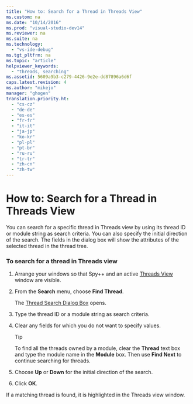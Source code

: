 ```yaml
---
title: "How to: Search for a Thread in Threads View"
ms.custom: na
ms.date: "10/14/2016"
ms.prod: "visual-studio-dev14"
ms.reviewer: na
ms.suite: na
ms.technology: 
  - "vs-ide-debug"
ms.tgt_pltfrm: na
ms.topic: "article"
helpviewer_keywords: 
  - "threads, searching"
ms.assetid: 5609a9b3-c279-4426-9e2e-dd87896a6d6f
caps.latest.revision: 4
ms.author: "mikejo"
manager: "ghogen"
translation.priority.ht: 
  - "cs-cz"
  - "de-de"
  - "es-es"
  - "fr-fr"
  - "it-it"
  - "ja-jp"
  - "ko-kr"
  - "pl-pl"
  - "pt-br"
  - "ru-ru"
  - "tr-tr"
  - "zh-cn"
  - "zh-tw"
---
```

# How to: Search for a Thread in Threads View
You can search for a specific thread in Threads view by using its thread ID or module string as search criteria. You can also specify the initial direction of the search. The fields in the dialog box will show the attributes of the selected thread in the thread tree.  
  
### To search for a thread in Threads view  
  
1.  Arrange your windows so that Spy++ and an active [Threads View](../debugger/threads-view.md) window are visible.  
  
2.  From the **Search** menu, choose **Find Thread**.  
  
     The [Thread Search Dialog Box](../debugger/thread-search-dialog-box.md) opens.  
  
3.  Type the thread ID or a module string as search criteria.  
  
4.  Clear any fields for which you do not want to specify values.  
  
    > [!TIP]
    >  To find all the threads owned by a module, clear the **Thread** text box and type the module name in the **Module** box. Then use **Find Next** to continue searching for threads.  
  
5.  Choose **Up** or **Down** for the initial direction of the search.  
  
6.  Click **OK**.  
  
 If a matching thread is found, it is highlighted in the Threads view window.